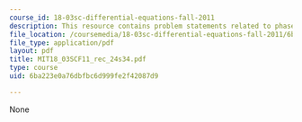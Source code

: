 ```yaml
---
course_id: 18-03sc-differential-equations-fall-2011
description: This resource contains problem statements related to phase portraits.
file_location: /coursemedia/18-03sc-differential-equations-fall-2011/6ba223e0a76dbfbc6d999fe2f42087d9_MIT18_03SCF11_rec_24s34.pdf
file_type: application/pdf
layout: pdf
title: MIT18_03SCF11_rec_24s34.pdf
type: course
uid: 6ba223e0a76dbfbc6d999fe2f42087d9

---
```

None